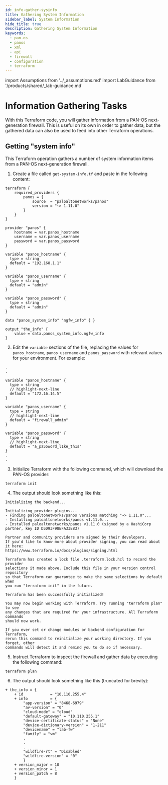 ```yaml
---
id: info-gather-sysinfo
title: Gathering System Information
sidebar_label: System Information
hide_title: true
description: Gathering System Information
keywords:
  - pan-os
  - panos
  - xml
  - api
  - firewall
  - configuration
  - terraform
---
```


import Assumptions from '../\_assumptions.md'
import LabGuidance from '/products/shared/\_lab-guidance.md'

# Information Gathering Tasks

With this Terraform code, you will gather information from a PAN-OS next-generation firewall. This is useful on its own in order to gather data, but the gathered data can also be used to feed into other Terraform operations.

<Assumptions />

<LabGuidance />

## Getting "system info"

This Terraform operation gathers a number of system information items from a PAN-OS next-generation firewall.

1. Create a file called `get-system-info.tf` and paste in the following content:

```hcl
terraform {
    required_providers {
        panos = {
            source  = "paloaltonetworks/panos"
            version = "~> 1.11.0"
        }
    }
}

provider "panos" {
    hostname = var.panos_hostname
    username = var.panos_username
    password = var.panos_password
}

variable "panos_hostname" {
  type = string
  default = "192.168.1.1"
}

variable "panos_username" {
  type = string
  default = "admin"
}

variable "panos_password" {
  type = string
  default = "admin"
}

data "panos_system_info" "ngfw_info" { }

output "the_info" {
    value = data.panos_system_info.ngfw_info
}
```

2. Edit the `variable` sections of the file, replacing the values for `panos_hostname`, `panos_username` and `panos_password` with relevant values for your environment. For example:

```hcl
.
.

variable "panos_hostname" {
  type = string
  // highlight-next-line
  default = "172.16.14.5"
}

variable "panos_username" {
  type = string
  // highlight-next-line
  default = "firewall_admin"
}

variable "panos_password" {
  type = string
  // highlight-next-line
  default = "a_pa55word_l1ke_th1s"
}
.
.
```

3. Initialize Terraform with the following command, which will download the PAN-OS provider:

```
terraform init
```

4. The output should look something like this:

```
Initializing the backend...

Initializing provider plugins...
- Finding paloaltonetworks/panos versions matching "~> 1.11.0"...
- Installing paloaltonetworks/panos v1.11.0...
- Installed paloaltonetworks/panos v1.11.0 (signed by a HashiCorp partner, key ID D5D93F98EFA33E83)

Partner and community providers are signed by their developers.
If you'd like to know more about provider signing, you can read about it here:
https://www.terraform.io/docs/plugins/signing.html

Terraform has created a lock file .terraform.lock.hcl to record the provider
selections it made above. Include this file in your version control repository
so that Terraform can guarantee to make the same selections by default when
you run "terraform init" in the future.

Terraform has been successfully initialized!

You may now begin working with Terraform. Try running "terraform plan" to see
any changes that are required for your infrastructure. All Terraform commands
should now work.

If you ever set or change modules or backend configuration for Terraform,
rerun this command to reinitialize your working directory. If you forget, other
commands will detect it and remind you to do so if necessary.
```

5. Instruct Terraform to inspect the firewall and gather data by executing the following command:

```
terraform plan
```

6. The output should look something like this (truncated for brevity):

```
+ the_info = {
    + id            = "10.110.255.4"
    + info          = {
        "app-version" = "8468-6979"
        "av-version" = "0"
        "cloud-mode" = "cloud"
        "default-gateway" = "10.110.255.1"
        "device-certificate-status" = "None"
        "device-dictionary-version" = "1-211"
        "devicename" = "lab-fw"
        "family" = "vm"
        .
        .
        .
        "wildfire-rt" = "Disabled"
        "wildfire-version" = "0"
        }
    + version_major = 10
    + version_minor = 1
    + version_patch = 8
    }
```
